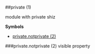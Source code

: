<a name="module_private"></a>
##private (1)

module with private shiz

  
**Symbols**  
  * [private.notprivate (2)](#module_private.notprivate)

<a name="module_private.notprivate"></a>
###private.notprivate (2)
visible property

  
